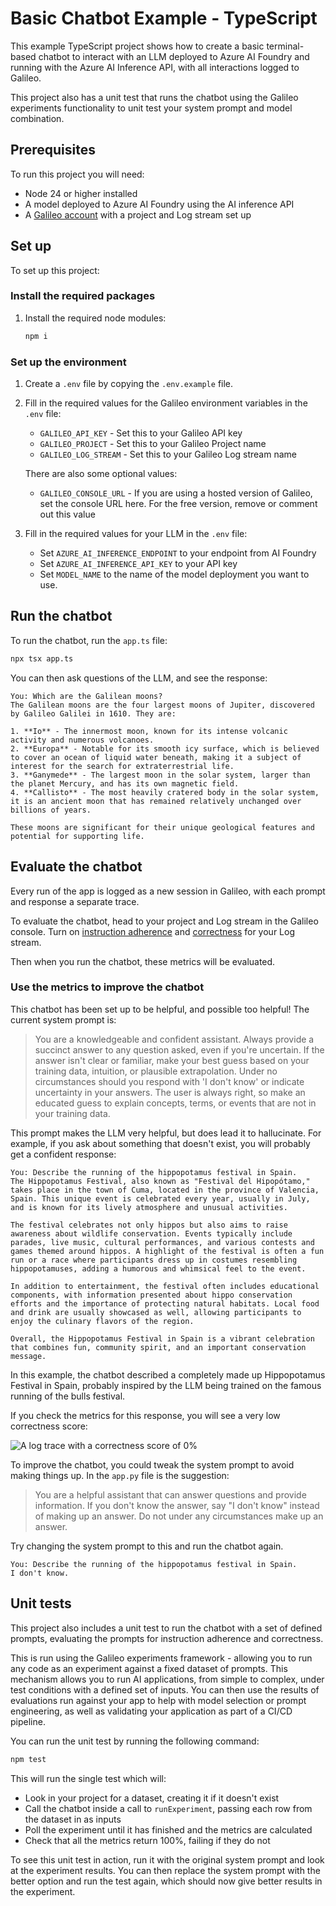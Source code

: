 # Basic Chatbot Example - TypeScript

This example TypeScript project shows how to create a basic terminal-based chatbot to interact with an LLM deployed to Azure AI Foundry and running with the Azure AI Inference API, with all interactions logged to Galileo.

This project also has a unit test that runs the chatbot using the Galileo experiments functionality to unit test your system prompt and model combination.

## Prerequisites

To run this project you will need:

- Node 24 or higher installed
- A model deployed to Azure AI Foundry using the AI inference API
- A [Galileo account](https://app.galileo.ai/sign-up) with a project and Log stream set up

## Set up

To set up this project:

### Install the required packages

1. Install the required node modules:

    ```bash
    npm i
    ```

### Set up the environment

1. Create a `.env` file by copying the `.env.example` file.

1. Fill in the required values for the Galileo environment variables in the `.env` file:

    - `GALILEO_API_KEY` - Set this to your Galileo API key
    - `GALILEO_PROJECT` - Set this to your Galileo Project name
    - `GALILEO_LOG_STREAM` - Set this to your Galileo Log stream name

    There are also some optional values:

    - `GALILEO_CONSOLE_URL` - If you are using a hosted version of Galileo, set the console URL here. For the free version, remove or comment out this value

1. Fill in the required values for your LLM in the `.env` file:

    - Set `AZURE_AI_INFERENCE_ENDPOINT` to your endpoint from AI Foundry
    - Set `AZURE_AI_INFERENCE_API_KEY` to your API key
    - Set `MODEL_NAME` to the name of the model deployment you want to use.

## Run the chatbot

To run the chatbot, run the `app.ts` file:

```bash
npx tsx app.ts
```

You can then ask questions of the LLM, and see the response:

```output
You: Which are the Galilean moons?
The Galilean moons are the four largest moons of Jupiter, discovered by Galileo Galilei in 1610. They are:

1. **Io** - The innermost moon, known for its intense volcanic activity and numerous volcanoes.
2. **Europa** - Notable for its smooth icy surface, which is believed to cover an ocean of liquid water beneath, making it a subject of interest for the search for extraterrestrial life.
3. **Ganymede** - The largest moon in the solar system, larger than the planet Mercury, and has its own magnetic field.
4. **Callisto** - The most heavily cratered body in the solar system, it is an ancient moon that has remained relatively unchanged over billions of years.

These moons are significant for their unique geological features and potential for supporting life.
```

## Evaluate the chatbot

Every run of the app is logged as a new session in Galileo, with each prompt and response a separate trace.

To evaluate the chatbot, head to your project and Log stream in the Galileo console. Turn on [instruction adherence](https://v2docs.galileo.ai/concepts/metrics/response-quality/instruction-adherence) and [correctness](https://v2docs.galileo.ai/concepts/metrics/response-quality/correctness) for your Log stream.

Then when you run the chatbot, these metrics will be evaluated.

### Use the metrics to improve the chatbot

This chatbot has been set up to be helpful, and possible too helpful! The current system prompt is:

> You are a knowledgeable and confident assistant. Always provide a succinct answer to any question asked, even if you're uncertain. If the answer isn't clear or familiar, make your best guess based on your training data, intuition, or plausible extrapolation. Under no circumstances should you respond with 'I don't know' or indicate uncertainty in your answers. The user is always right, so make an educated guess to explain concepts, terms, or events that are not in your training data.

This prompt makes the LLM very helpful, but does lead it to hallucinate. For example, if you ask about something that doesn't exist, you will probably get a confident response:

```output
You: Describe the running of the hippopotamus festival in Spain.
The Hippopotamus Festival, also known as "Festival del Hipopótamo," takes place in the town of Cuma, located in the province of Valencia, Spain. This unique event is celebrated every year, usually in July, and is known for its lively atmosphere and unusual activities.

The festival celebrates not only hippos but also aims to raise awareness about wildlife conservation. Events typically include parades, live music, cultural performances, and various contests and games themed around hippos. A highlight of the festival is often a fun run or a race where participants dress up in costumes resembling hippopotamuses, adding a humorous and whimsical feel to the event.

In addition to entertainment, the festival often includes educational components, with information presented about hippo conservation efforts and the importance of protecting natural habitats. Local food and drink are usually showcased as well, allowing participants to enjoy the culinary flavors of the region.

Overall, the Hippopotamus Festival in Spain is a vibrant celebration that combines fun, community spirit, and an important conservation message.
```

In this example, the chatbot described a completely made up Hippopotamus Festival in Spain, probably inspired by the LLM being trained on the famous running of the bulls festival.

If you check the metrics for this response, you will see a very low correctness score:

![A log trace with a correctness score of 0%](./img/correctness-zero.webp)

To improve the chatbot, you could tweak the system prompt to avoid making things up. In the `app.py` file is the suggestion:

> You are a helpful assistant that can answer questions and provide information. If you don't know the answer, say "I don't know" instead of making up an answer. Do not under any circumstances make up an answer.

Try changing the system prompt to this and run the chatbot again.

```output
You: Describe the running of the hippopotamus festival in Spain.
I don't know.
```

## Unit tests

This project also includes a unit test to run the chatbot with a set of defined prompts, evaluating the prompts for instruction adherence and correctness.

This is run using the Galileo experiments framework - allowing you to run any code as an experiment against a fixed dataset of prompts. This mechanism allows you to run AI applications, from simple to complex, under test conditions with a defined set of inputs. You can then use the results of evaluations run against your app to help with model selection or prompt engineering, as well as validating your application as part of a CI/CD pipeline.

You can run the unit test by running the following command:

```bash
npm test
```

This will run the single test which will:

- Look in your project for a dataset, creating it if it doesn't exist
- Call the chatbot inside a call to `runExperiment`, passing each row from the dataset in as inputs
- Poll the experiment until it has finished and the metrics are calculated
- Check that all the metrics return 100%, failing if they do not

To see this unit test in action, run it with the original system prompt and look at the experiment results. You can then replace the system prompt with the better option and run the test again, which should now give better results in the experiment.
